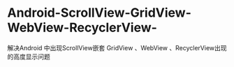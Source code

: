 # Android-ScrollView-GridView-WebView-RecyclerView-
解决Android 中出现ScrollView嵌套 GridView 、WebView 、RecyclerView出现的高度显示问题
